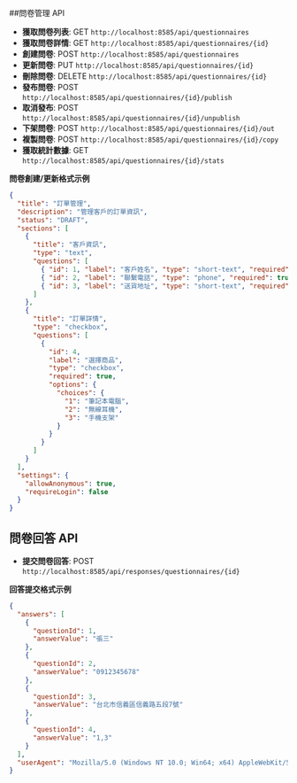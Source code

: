 
##問卷管理 API

- **獲取問卷列表**: GET `http://localhost:8585/api/questionnaires`
- **獲取問卷詳情**: GET `http://localhost:8585/api/questionnaires/{id}`
- **創建問卷**: POST `http://localhost:8585/api/questionnaires`
- **更新問卷**: PUT `http://localhost:8585/api/questionnaires/{id}`
- **刪除問卷**: DELETE `http://localhost:8585/api/questionnaires/{id}`
- **發布問卷**: POST `http://localhost:8585/api/questionnaires/{id}/publish`
- **取消發布**: POST `http://localhost:8585/api/questionnaires/{id}/unpublish`
- **下架問卷**: POST `http://localhost:8585/api/questionnaires/{id}/out`
- **複製問卷**: POST `http://localhost:8585/api/questionnaires/{id}/copy`
- **獲取統計數據**: GET `http://localhost:8585/api/questionnaires/{id}/stats`

**問卷創建/更新格式示例**

```json
{
  "title": "訂單管理",
  "description": "管理客戶的訂單資訊",
  "status": "DRAFT",
  "sections": [
    {
      "title": "客戶資訊",
      "type": "text",
      "questions": [
        { "id": 1, "label": "客戶姓名", "type": "short-text", "required": true },
        { "id": 2, "label": "聯繫電話", "type": "phone", "required": true },
        { "id": 3, "label": "送貨地址", "type": "short-text", "required": true }
      ]
    },
    {
      "title": "訂單詳情",
      "type": "checkbox",
      "questions": [
        {
          "id": 4,
          "label": "選擇商品",
          "type": "checkbox",
          "required": true,
          "options": {
            "choices": {
              "1": "筆記本電腦",
              "2": "無線耳機",
              "3": "手機支架"
            }
          }
        }
      ]
    }
  ],
  "settings": {
    "allowAnonymous": true,
    "requireLogin": false
  }
}
```

## 問卷回答 API

- **提交問卷回答**: POST `http://localhost:8585/api/responses/questionnaires/{id}`

**回答提交格式示例**

```json
{
  "answers": [
    {
      "questionId": 1,
      "answerValue": "張三"
    },
    {
      "questionId": 2,
      "answerValue": "0912345678"
    },
    {
      "questionId": 3,
      "answerValue": "台北市信義區信義路五段7號"
    },
    {
      "questionId": 4,
      "answerValue": "1,3"
    }
  ],
  "userAgent": "Mozilla/5.0 (Windows NT 10.0; Win64; x64) AppleWebKit/537.36 (KHTML, like Gecko) Chrome/91.0.4472.124 Safari/537.36"
}
```